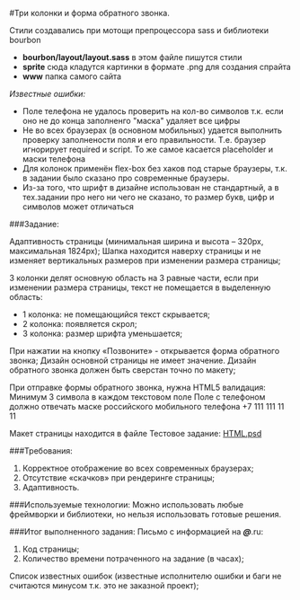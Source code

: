 #Три колонки и форма обратного звонка.

Стили создавались при мотощи препроцессора sass и библиотеки bourbon

* **bourbon/layout/layout.sass** в этом файле пишутся стили
* **sprite** сюда кладутся картинки в формате .png для создания спрайта
* **www** папка самого сайта

*Известные ошибки:*
* Поле телефона не удалось проверить на кол-во символов т.к. если оно не до конца заполненго "маска" удаляет все цифры
* Не во всех браузерах (в основном мобильных) удается выполнить проверку заполнености поля и его правильности. Т.е. браузер игнорирует required и script. То же самое касается placeholder и маски телефона
* Для колонок применён flex-box без хаков под старые браузеры, т.к. в задании было сказано про современные браузеры.
* Из-за того, что шрифт в дизайне использован не стандартный, а в тех.задании про него ни чего не сказано, то размер букв, цифр и символов может отличаться

###Задание:

Адаптивность страницы (минимальная ширина и высота – 320px, максимальная 1824px);
Шапка находится наверху страницы и не изменяет вертикальных размеров при изменении размера страницы;

3 колонки делят основную область на 3 равные части, если при изменении размера страницы, текст не помещается в выделенную область:
* 1 колонка: не помещающийся текст скрывается;
* 2 колонка: появляется скрол;
* 3 колонка: размер шрифта уменьшается;

При нажатии на кнопку «Позвоните» - открывается форма обратного звонка;
Дизайн основной страницы не имеет значение. Дизайн обратного звонка должен быть сверстан точно по макету;

При отправке формы обратного звонка, нужна HTML5 валидация:
Минимум 3 символа в каждом текстовом поле
Поле с телефоном должно отвечать маске российского мобильного телефона +7 111 111 11 11


Макет страницы находится в файле Тестовое задание:  [HTML.psd](https://github.com/lb777/task5.zz/blob/master/%D0%A2%D0%B5%D1%81%D1%82%D0%BE%D0%B2%D0%BE%D0%B5%20%D0%B7%D0%B0%D0%B4%D0%B0%D0%BD%D0%B8%D0%B5%20HTML.psd "HTML.psd") 

###Требования:
1. Корректное отображение во всех современных браузерах;
2. Отсутствие «скачков» при рендеринге страницы;
3. Адаптивность.

###Используемые технологии:
Можно использовать любые фреймворки и библиотеки, но нельзя использовать готовые решения.

###Итог выполненного задания:
Письмо c информацией на ___@___.ru:
1. Код страницы;
2. Количество времени потраченного на задание (в часах);

Список известных ошибок (известные исполнителю ошибки и баги не считаются минусом т.к. это не заказной проект);
